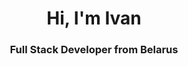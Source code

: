 <div id="header" align="center">
  <h1>Hi, I'm Ivan</h1>
  <h3>Full Stack Developer from Belarus</h3>
  <a href="https://t.me/@rurin1x">
    <img scr="https://img.shields.io/badge/Telegram-2CA5E0?style=for-the-badge&logo=telegram&logoColor=white"/>
  </a>
</div>

